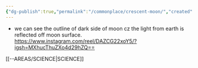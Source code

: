 ```yaml
---
{"dg-publish":true,"permalink":"/commonplace/crescent-moon/","created":"2025-03-24T02:47:06.000+08:00","updated":"2025-03-25T19:01:25.034+08:00"}
---
```



- we can see the outline of dark side of moon cz the light from earth is reflected off moon surface.
https://www.instagram.com/reel/DAZCG22xoY5/?igsh=MXhucThuZXo4d29hZQ==

[[--AREAS/SCIENCE\|SCIENCE]]

